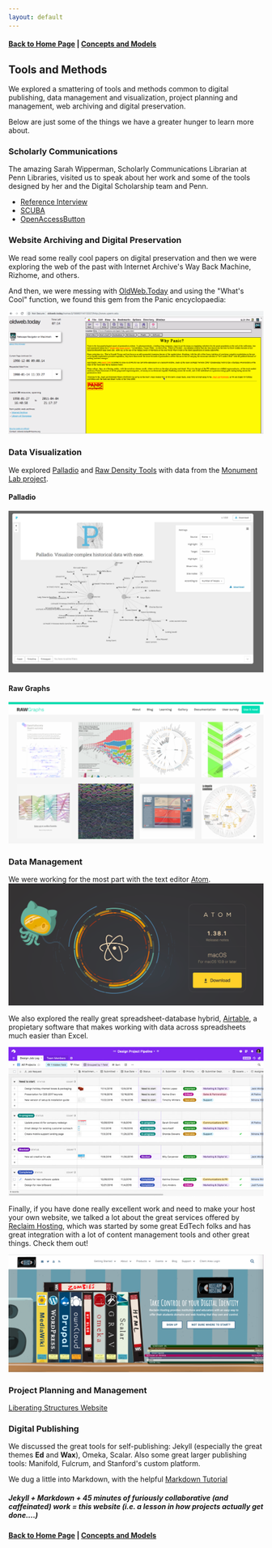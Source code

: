 ```yaml
---
layout: default
---
```

#### [Back to Home Page](index.html) | [Concepts and Models](concepts.html)  


## Tools and Methods

We explored a smattering of tools and methods common to digital publishing, data management and visualization, project planning and management, web archiving and digital preservation.

Below are just some of the things we have a greater hunger to learn more about.

### Scholarly Communications

The amazing Sarah Wipperman, Scholarly Communications Librarian at Penn Libraries, visited us to speak about her work and some of the tools designed by her and the Digital Scholarship team and Penn.

* [Reference Interview](https://opencommons.uconn.edu/cgi/viewcontent.cgi?article=1012&context=libr_pubs)
* [SCUBA](http://bit.ly/creatingdefinitions)
* [OpenAccessButton](https://openaccessbutton.org/)

### Website Archiving and Digital Preservation

We read some really cool papers on digital preservation and then we were exploring the web of the past with Internet Archive's Way Back Machine, Rizhome, and others.

And then, we were messing with [OldWeb.Today](oldweb.today) and using the "What's Cool" function, we found this gem from the Panic encyclopaedia:

![Why Panic? Website](images/whypanic.png)

### Data Visualization

We explored [Palladio](http://hdlab.stanford.edu/palladio/) and [Raw Density Tools](https://app.rawgraphs.io/) with data from the [Monument Lab project](https://monumentlab.com/projects). 

#### Palladio
![Palladio image](images/tools_palladio.png)

#### Raw Graphs
![Raw Graphs image](images/tools_raw.png)

### Data Management

We were working for the most part with the text editor [Atom](https://atom.io/). 
![Atom text editor](images/tools_atom.png)

We also explored the really great spreadsheet-database hybrid, [Airtable](https://airtable.com/), a propietary software that makes working with data across spreadsheets much easier than Excel. 

![Airtable](images/tools_airtabl.jpg)

Finally, if you have done really excellent work and need to make your host your own website, we talked a lot about the great services offered by [Reclaim Hosting](https://reclaimhosting.com/), which was started by some great EdTech folks and has great integration with a lot of content management tools and other great things. Check them out!

![Reclaim Hosting Website Screen grab](images/tools_reclaim.png)

### Project Planning and Management

[Liberating Structures Website](http://www.liberatingstructures.com/)

### Digital Publishing 

We discussed the great tools for self-publishing: Jekyll (especially the great themes **Ed** and **Wax**), Omeka, Scalar. 
Also some great larger publishing tools: Manifold, Fulcrum, and Stanford's custom platform.

We dug a little into Markdown, with the helpful [Markdown Tutorial](https://www.markdowntutorial.com/)

#### _Jekyll + Markdown + 45 minutes of furiously collaborative (and caffeinated) work = this website (i.e. a lesson in how projects actually get done....)_


###  


#### [Back to Home Page](index.html) | [Concepts and Models](concepts.html)  
